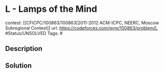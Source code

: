 # L - Lamps of the Mind

contest: [[CFICPC/100863/100863|2011-2012 ACM-ICPC, NEERC, Moscow Subregional Contest]]
url: https://codeforces.com/gym/100863/problem/L
#Status/UNSOLVED
Tags: #

## Description

## Solution

